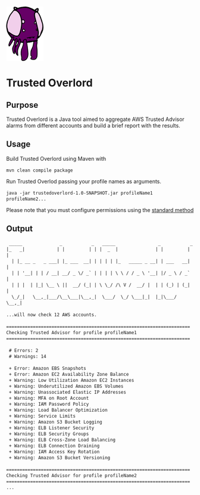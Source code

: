 ![Logo](static/logo.png "Logo")
# Trusted Overlord

## Purpose

Trusted Overlord  is a Java tool aimed to aggregate AWS Trusted Advisor alarms from different accounts
and build a brief report with the results.

## Usage

Build Trusted Overlord using Maven with

```
mvn clean compile package
```

Run Trusted Overlod passing your profile names as arguments.

```
java -jar trustedoverlord-1.0-SNAPSHOT.jar profileName1 profileName2...
```

Please note that you must configure permissions using the [standard method](https://aws.amazon.com/blogs/security/a-new-and-standardized-way-to-manage-credentials-in-the-aws-sdks/)

## Output

```
 _____              _           _   _____                _           _
|_   _|            | |         | | |  _  |              | |         | |
  | |_ __ _   _ ___| |_ ___  __| | | | | |_   _____ _ __| | ___   __| |
  | | '__| | | / __| __/ _ \/ _` | | | | \ \ / / _ \ '__| |/ _ \ / _` |
  | | |  | |_| \__ \ ||  __/ (_| | \ \_/ /\ V /  __/ |  | | (_) | (_| |
  \_/_|   \__,_|___/\__\___|\__,_|  \___/  \_/ \___|_|  |_|\___/ \__,_|

...will now check 12 AWS accounts.

=====================================================================
Checking Trusted Advisor for profile profileName1
=====================================================================

 # Errors: 2
 # Warnings: 14

 + Error: Amazon EBS Snapshots
 + Error: Amazon EC2 Availability Zone Balance
 + Warning: Low Utilization Amazon EC2 Instances
 + Warning: Underutilized Amazon EBS Volumes
 + Warning: Unassociated Elastic IP Addresses
 + Warning: MFA on Root Account
 + Warning: IAM Password Policy
 + Warning: Load Balancer Optimization
 + Warning: Service Limits
 + Warning: Amazon S3 Bucket Logging
 + Warning: ELB Listener Security
 + Warning: ELB Security Groups
 + Warning: ELB Cross-Zone Load Balancing
 + Warning: ELB Connection Draining
 + Warning: IAM Access Key Rotation
 + Warning: Amazon S3 Bucket Versioning

=====================================================================
Checking Trusted Advisor for profile profileName2
=====================================================================
...

```

